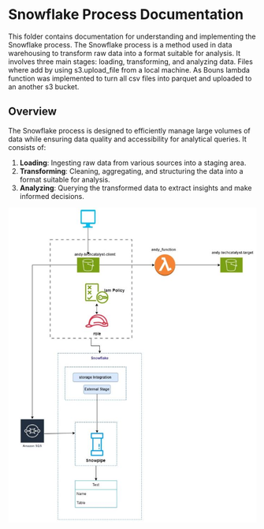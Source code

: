 # Snowflake Process Documentation

This folder contains documentation for understanding and implementing the Snowflake process. The Snowflake process is a method used in data warehousing to transform raw data into a format suitable for analysis. It involves three main stages: loading, transforming, and analyzing data. Files where add by using s3.upload_file from a local machine. As Bouns lambda function was implemented to turn all csv files into parquet and uploaded to an another s3 bucket.

## Overview

The Snowflake process is designed to efficiently manage large volumes of data while ensuring data quality and accessibility for analytical queries. It consists of:

1. **Loading**: Ingesting raw data from various sources into a staging area.
2. **Transforming**: Cleaning, aggregating, and structuring the data into a format suitable for analysis.
3. **Analyzing**: Querying the transformed data to extract insights and make informed decisions.

![Snowflake Process Diagram](/activities/boto3_lab/snowpipe_lab/images/last_and_final.JPG)

